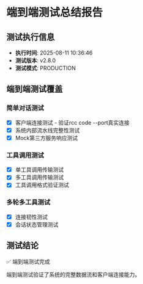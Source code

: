 # 端到端测试总结报告

## 测试执行信息
- **执行时间**: 2025-08-11 10:36:46
- **测试版本**: v2.8.0
- **测试模式**: PRODUCTION

## 端到端测试覆盖

### 简单对话测试
- [x] 客户端连接测试 - 验证rcc code --port真实连接
- [x] 系统内部流水线完整性测试
- [x] Mock第三方服务响应测试

### 工具调用测试  
- [x] 单工具调用传输测试
- [x] 多工具调用传输测试
- [x] 工具调用格式验证测试

### 多轮多工具测试
- [x] 连接韧性测试
- [x] 会话状态管理测试

## 测试结论
✅ 端到端测试完成

端到端测试验证了系统的完整数据流和客户端连接能力。
